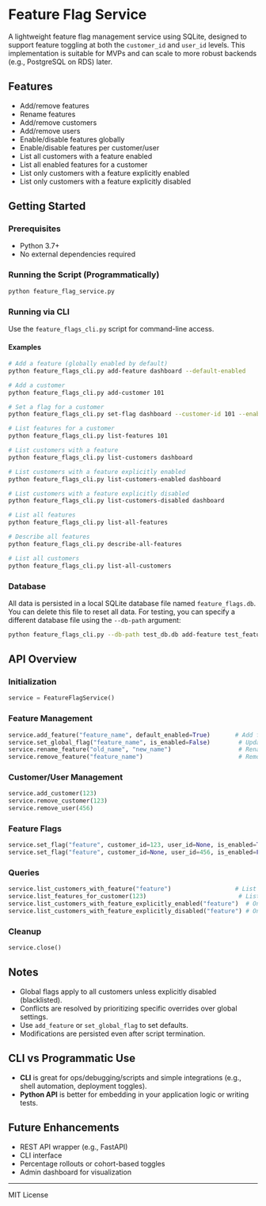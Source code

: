 # Feature Flag Service

A lightweight feature flag management service using SQLite, designed to support feature toggling at both the `customer_id` and `user_id` levels. This implementation is suitable for MVPs and can scale to more robust backends (e.g., PostgreSQL on RDS) later.

## Features

- Add/remove features
- Rename features
- Add/remove customers
- Add/remove users
- Enable/disable features globally
- Enable/disable features per customer/user
- List all customers with a feature enabled
- List all enabled features for a customer
- List only customers with a feature explicitly enabled
- List only customers with a feature explicitly disabled

## Getting Started

### Prerequisites
- Python 3.7+
- No external dependencies required

### Running the Script (Programmatically)
```bash
python feature_flag_service.py
```

### Running via CLI
Use the `feature_flags_cli.py` script for command-line access.

#### Examples
```bash
# Add a feature (globally enabled by default)
python feature_flags_cli.py add-feature dashboard --default-enabled

# Add a customer
python feature_flags_cli.py add-customer 101

# Set a flag for a customer
python feature_flags_cli.py set-flag dashboard --customer-id 101 --enabled

# List features for a customer
python feature_flags_cli.py list-features 101

# List customers with a feature
python feature_flags_cli.py list-customers dashboard

# List customers with a feature explicitly enabled
python feature_flags_cli.py list-customers-enabled dashboard

# List customers with a feature explicitly disabled
python feature_flags_cli.py list-customers-disabled dashboard

# List all features
python feature_flags_cli.py list-all-features

# Describe all features
python feature_flags_cli.py describe-all-features

# List all customers
python feature_flags_cli.py list-all-customers
```

### Database
All data is persisted in a local SQLite database file named `feature_flags.db`. You can delete this file to reset all data. For testing, you can specify a different database file using the `--db-path` argument:

```bash
python feature_flags_cli.py --db-path test_db.db add-feature test_feature
```

## API Overview

### Initialization
```python
service = FeatureFlagService()
```

### Feature Management
```python
service.add_feature("feature_name", default_enabled=True)       # Add feature (globally enabled or disabled)
service.set_global_flag("feature_name", is_enabled=False)        # Update global flag
service.rename_feature("old_name", "new_name")                   # Rename feature
service.remove_feature("feature_name")                           # Remove feature completely
```

### Customer/User Management
```python
service.add_customer(123)
service.remove_customer(123)
service.remove_user(456)
```

### Feature Flags
```python
service.set_flag("feature", customer_id=123, user_id=None, is_enabled=True)  # Enable for customer
service.set_flag("feature", customer_id=None, user_id=456, is_enabled=False)  # Disable for user
```

### Queries
```python
service.list_customers_with_feature("feature")                  # List customer_ids with feature enabled
service.list_features_for_customer(123)                          # List features enabled for customer
service.list_customers_with_feature_explicitly_enabled("feature")  # Only customers with feature explicitly enabled
service.list_customers_with_feature_explicitly_disabled("feature") # Only customers with feature explicitly disabled
```

### Cleanup
```python
service.close()
```

## Notes
- Global flags apply to all customers unless explicitly disabled (blacklisted).
- Conflicts are resolved by prioritizing specific overrides over global settings.
- Use `add_feature` or `set_global_flag` to set defaults.
- Modifications are persisted even after script termination.

## CLI vs Programmatic Use
- **CLI** is great for ops/debugging/scripts and simple integrations (e.g., shell automation, deployment toggles).
- **Python API** is better for embedding in your application logic or writing tests.

## Future Enhancements
- REST API wrapper (e.g., FastAPI)
- CLI interface
- Percentage rollouts or cohort-based toggles
- Admin dashboard for visualization

---

MIT License
